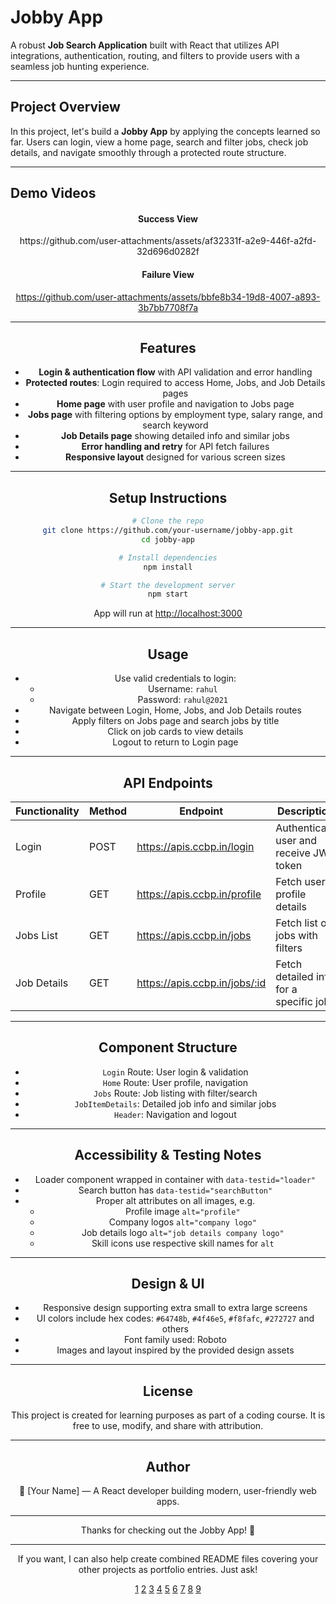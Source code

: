 # Jobby App  

A robust **Job Search Application** built with React that utilizes API integrations, authentication, routing, and filters to provide users with a seamless job hunting experience.

***

## Project Overview  

In this project, let's build a **Jobby App** by applying the concepts learned so far. Users can login, view a home page, search and filter jobs, check job details, and navigate smoothly through a protected route structure.

***

## Demo Videos  

<div align="center">  
  <h4>Success View</h4>  
https://github.com/user-attachments/assets/af32331f-a2e9-446f-a2fd-32d696d0282f

  <h4>Failure View</h4>  
  

https://github.com/user-attachments/assets/bbfe8b34-19d8-4007-a893-3b7bb7708f7a



***

## Features  

- **Login & authentication flow** with API validation and error handling  
- **Protected routes**: Login required to access Home, Jobs, and Job Details pages  
- **Home page** with user profile and navigation to Jobs page  
- **Jobs page** with filtering options by employment type, salary range, and search keyword  
- **Job Details page** showing detailed info and similar jobs  
- **Error handling and retry** for API fetch failures  
- **Responsive layout** designed for various screen sizes  

***

## Setup Instructions  

```bash
# Clone the repo
git clone https://github.com/your-username/jobby-app.git
cd jobby-app

# Install dependencies
npm install

# Start the development server
npm start
```

App will run at [http://localhost:3000](http://localhost:3000)

***

## Usage  

- Use valid credentials to login:  
  - Username: `rahul`  
  - Password: `rahul@2021`  
- Navigate between Login, Home, Jobs, and Job Details routes  
- Apply filters on Jobs page and search jobs by title  
- Click on job cards to view details  
- Logout to return to Login page  

***

## API Endpoints  

| Functionality          | Method | Endpoint                         | Description                              |
|-----------------------|--------|---------------------------------|------------------------------------------|
| Login                 | POST   | https://apis.ccbp.in/login       | Authenticate user and receive JWT token |
| Profile               | GET    | https://apis.ccbp.in/profile     | Fetch user profile details               |
| Jobs List             | GET    | https://apis.ccbp.in/jobs        | Fetch list of jobs with filters          |
| Job Details           | GET    | https://apis.ccbp.in/jobs/:id    | Fetch detailed info for a specific job  |

***

## Component Structure  

- `Login` Route: User login & validation  
- `Home` Route: User profile, navigation  
- `Jobs` Route: Job listing with filter/search  
- `JobItemDetails`: Detailed job info and similar jobs  
- `Header`: Navigation and logout  

***

## Accessibility & Testing Notes  

- Loader component wrapped in container with `data-testid="loader"`  
- Search button has `data-testid="searchButton"`  
- Proper alt attributes on all images, e.g.  
  - Profile image `alt="profile"`  
  - Company logos `alt="company logo"`  
  - Job details logo `alt="job details company logo"`  
  - Skill icons use respective skill names for `alt`  

***

## Design & UI  

- Responsive design supporting extra small to extra large screens  
- UI colors include hex codes: `#64748b`, `#4f46e5`, `#f8fafc`, `#272727` and others  
- Font family used: Roboto  
- Images and layout inspired by the provided design assets  

***

## License  

This project is created for learning purposes as part of a coding course. It is free to use, modify, and share with attribution.

***

## Author  

👤 [Your Name] — A React developer building modern, user-friendly web apps.

***

Thanks for checking out the Jobby App! 🚀

***

If you want, I can also help create combined README files covering your other projects as portfolio entries. Just ask!

[1](https://gist.github.com/martensonbj/6bf2ec2ed55f5be723415ea73c4557c4)
[2](https://github.com/evelinsteiger/README-template)
[3](https://www.reddit.com/r/reactjs/comments/cjimv5/excellent_readme_examples/)
[4](https://www.makeareadme.com)
[5](https://www.freecodecamp.org/news/how-to-write-a-good-readme-file/)
[6](https://dev.to/zand/a-comprehensive-and-user-friendly-project-readmemd-template-2ei8)
[7](https://bulldogjob.com/readme/how-to-write-a-good-readme-for-your-github-project)
[8](https://gitlab.com/gitlab-org/project-templates/react/blob/master/README.md)
[9](https://stackoverflow.com/questions/11142547/ideal-readme-file-for-web-applications)
